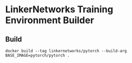 # LinkerNetworks Training Environment Builder

## Build

```
docker build --tag linkernetworks/pytorch --build-arg BASE_IMAGE=pytorch/pytorch .
```
